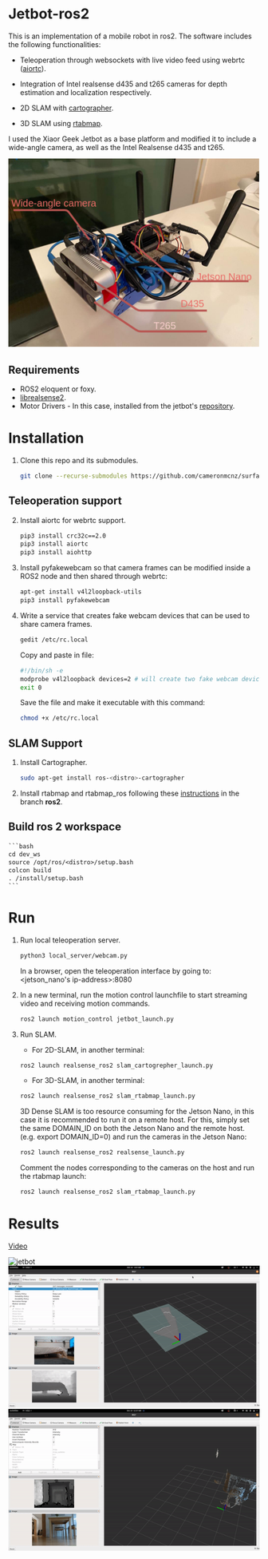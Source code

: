 # Jetbot-ros2
[image1]: imgs/jetbot.png "jetbot"
[image2]: imgs/cartographer.gif "2D"
[image3]: imgs/rtabmap.gif "rtabmap"
[image4]: imgs/jetbot.gif "jetbot_gif"


This is an implementation of a mobile robot in ros2. The software includes the following functionalities:

* Teleoperation through websockets with live video feed using webrtc ([aiortc](https://github.com/aiortc/aiortc)).

* Integration of Intel realsense d435 and t265 cameras for depth estimation and localization respectively.

* 2D SLAM with [cartographer](https://github.com/ros2-gbp/cartographer-release).

* 3D SLAM using [rtabmap](https://github.com/introlab/rtabmap).

I used the Xiaor Geek Jetbot as a base platform and modified it to include a wide-angle camera, as well as the Intel Realsense d435 and t265.

![rs-viewer][image1]

## Requirements
* ROS2 eloquent or foxy.
* [librealsense2](https://github.com/IntelRealSense/librealsense/blob/master/doc/distribution_linux.md).
* Motor Drivers - In this case, installed from the jetbot's [repository](https://github.com/NVIDIA-AI-IOT/jetbot/).

# Installation

1. Clone this repo and its submodules.
    ```bash
    git clone --recurse-submodules https://github.com/cameronmcnz/surface.git 
    ```
## Teleoperation support
2. Install aiortc for webrtc support.
    ```bash
    pip3 install crc32c==2.0
    pip3 install aiortc
    pip3 install aiohttp
    ```

3. Install pyfakewebcam so that camera frames can be modified inside a ROS2 node and then shared through webrtc:
    ```bash
    apt-get install v4l2loopback-utils
    pip3 install pyfakewebcam
    ```

4. Write a service that creates fake webcam devices that can be used to share camera frames.
    ```bash
    gedit /etc/rc.local
    ```
    Copy and paste in file:
    ```bash
    #!/bin/sh -e
    modprobe v4l2loopback devices=2 # will create two fake webcam devices
    exit 0
    ```
    Save the file and make it executable with this command:
    ```bash
    chmod +x /etc/rc.local
    ```
## SLAM Support
1. Install Cartographer.
    ```bash
    sudo apt-get install ros-<distro>-cartographer
    ```

2. Install rtabmap and rtabmap_ros following these [instructions](https://github.com/introlab/rtabmap_ros/tree/ros2#rtabmap_ros) in the branch **ros2**.

## Build ros 2 workspace
    ```bash
    cd dev_ws
    source /opt/ros/<distro>/setup.bash
    colcon build
    . /install/setup.bash
    ```


# Run
1. Run local teleoperation server.
    ```bash
    python3 local_server/webcam.py
    ```
    In a browser, open the teleoperation interface by going to: <jetson_nano's ip-address>:8080

2. In a new terminal, run the motion control launchfile to start streaming video and receiving motion commands.
    ```bash
    ros2 launch motion_control jetbot_launch.py
    ```
3. Run SLAM.
    * For 2D-SLAM, in another terminal:
    ```bash
    ros2 launch realsense_ros2 slam_cartogrepher_launch.py
    ```
    * For 3D-SLAM, in another terminal:
    ```bash
    ros2 launch realsense_ros2 slam_rtabmap_launch.py
    ```
    3D Dense SLAM is too resource consuming for the Jetson Nano, in this case it is recommended to run it on a remote host. For this, simply set the same DOMAIN_ID on both the Jetson Nano and the remote host. (e.g. export DOMAIN_ID=0) and run the cameras in the Jetson Nano:
    ```bash
    ros2 launch realsense_ros2 realsense_launch.py
    ```
    Comment the nodes corresponding to the cameras on the host and run the rtabmap launch:
    ```bash
    ros2 launch realsense_ros2 slam_rtabmap_launch.py
    ```

# Results
[Video](https://youtu.be/T4csWliWSWs)

![jetbot][image4]
![cartographer][image2]
![rtabmap][image3]
